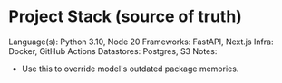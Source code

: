 # Project Stack (source of truth)
Language(s): Python 3.10, Node 20
Frameworks: FastAPI, Next.js
Infra: Docker, GitHub Actions
Datastores: Postgres, S3
Notes:
- Use this to override model's outdated package memories.
